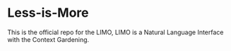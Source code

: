 # Less-is-More
This is the official repo for the LIMO, LIMO is a Natural Language Interface with the Context Gardening.
